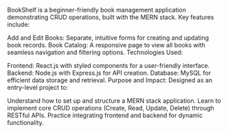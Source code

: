 BookShelf is a beginner-friendly book management application demonstrating CRUD operations, built with the MERN stack. Key features include:

Add and Edit Books: Separate, intuitive forms for creating and updating book records.
Book Catalog: A responsive page to view all books with seamless navigation and filtering options.
Technologies Used:

Frontend: React.js with styled components for a user-friendly interface.
Backend: Node.js with Express.js for API creation.
Database: MySQL for efficient data storage and retrieval.
Purpose and Impact:
Designed as an entry-level project to:

Understand how to set up and structure a MERN stack application.
Learn to implement core CRUD operations (Create, Read, Update, Delete) through RESTful APIs.
Practice integrating frontend and backend for dynamic functionality.
